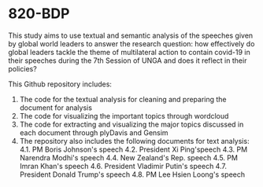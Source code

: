 # 820-BDP
This study aims to use textual and semantic analysis of the speeches given by global world leaders to answer the research question: how effectively do global leaders tackle the theme of multilateral action to contain covid-19 in their speeches during the 7th Session of UNGA and does it reflect in their policies? 

This Github repository includes:
1. The code for the textual analysis for cleaning and preparing the document for analysis
2. The code for visualizing the important topics through wordcloud
3. The code for extracting and visualizing the major topics discussed in each document through plyDavis and Gensim
4. The repository also includes the following documents for text analysis:
  4.1. PM Boris Johnson's speech
  4.2. President Xi Ping'speech
  4.3. PM Narendra Modhi's speech
  4.4. New Zealand's Rep. speech
  4.5. PM Imran Khan's speech
  4.6. President Vladimir Putin's speech
  4.7. President Donald Trump's speech
  4.8. PM Lee Hsien Loong's speech
